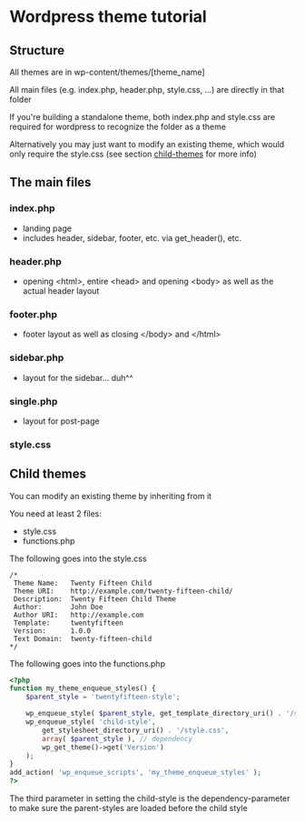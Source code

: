 # Wordpress theme tutorial

## Structure

All themes are in wp-content/themes/[theme_name]

All main files (e.g. index.php, header.php, style.css, ...) are directly in that folder

If you're building a standalone theme, both index.php and style.css are required for wordpress to recognize the folder as a theme

Alternatively you may just want to modify an existing theme, which would only require the style.css (see section [child-themes](#child-themes) for more info)

## The main files

### index.php
- landing page
- includes header, sidebar, footer, etc. via get_header(), etc.

### header.php
- opening <html\>, entire <head\> and opening <body\> as well as the actual header layout

### footer.php
- footer layout as well as closing </body\> and </html\>

### sidebar.php
- layout for the sidebar... duh^^

### single.php
- layout for post-page

### style.css

## Child themes
You can modify an existing theme by inheriting from it

You need at least 2 files:
- style.css
- functions.php

The following goes into the style.css

```
/*
 Theme Name:   Twenty Fifteen Child
 Theme URI:    http://example.com/twenty-fifteen-child/
 Description:  Twenty Fifteen Child Theme
 Author:       John Doe
 Author URI:   http://example.com
 Template:     twentyfifteen
 Version:      1.0.0
 Text Domain:  twenty-fifteen-child
*/
```

The following goes into the functions.php
```php
<?php
function my_theme_enqueue_styles() {
    $parent_style = 'twentyfifteen-style';

    wp_enqueue_style( $parent_style, get_template_directory_uri() . '/style.css' );
    wp_enqueue_style( 'child-style',
        get_stylesheet_directory_uri() . '/style.css',
        array( $parent_style ), // dependency
        wp_get_theme()->get('Version')
    );
}
add_action( 'wp_enqueue_scripts', 'my_theme_enqueue_styles' );
?>
```

The third parameter in setting the child-style is the dependency-parameter to make sure the parent-styles are loaded before the child style
